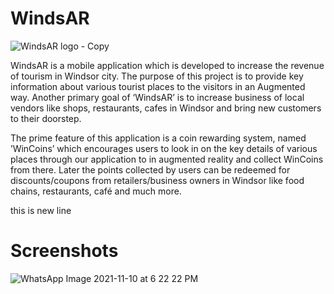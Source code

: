 # WindsAR

![WindsAR logo - Copy](https://user-images.githubusercontent.com/85033138/134251036-4ca2d2f9-9a77-496c-9767-a7b8dd04d36c.jpeg)

WindsAR is a mobile application which is developed to increase the revenue of tourism in Windsor city. The purpose of this project is to provide key information about various tourist places to the visitors in an Augmented way. Another primary goal of ‘WindsAR’ is to increase business of local vendors like shops, restaurants, cafes in Windsor and bring new customers to their doorstep. 

The prime feature of this application is a coin rewarding system, named ’WinCoins’ which encourages users to look in on the key details of various places through our application to in augmented reality and collect WinCoins from there. Later the points collected by users can be redeemed for discounts/coupons from retailers/business owners in Windsor like food chains, restaurants, café and much more.

this is new line

<h1><b>Screenshots</b></h1>

![WhatsApp Image 2021-11-10 at 6 22 22 PM](https://user-images.githubusercontent.com/85033138/141209487-3b90f0ba-f951-4110-8cad-8e065e1fd9d3.jpeg)

